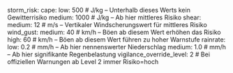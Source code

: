 storm_risk:
  cape:
    low: 500         # J/kg – Unterhalb dieses Werts kein Gewitterrisiko
    medium: 1000     # J/kg – Ab hier mittleres Risiko
  shear:
    medium: 12       # m/s – Vertikaler Windscherungswert für mittleres Risiko
  wind_gust:
    medium: 40       # km/h – Böen ab diesem Wert erhöhen das Risiko
    high: 60         # km/h – Böen ab diesem Wert führen zu hoher Warnstufe
  rainrate:
    low: 0.2         # mm/h – Ab hier nennenswerter Niederschlag
    medium: 1.0      # mm/h – Ab hier signifikante Regenbelastung
  vigilance_override_level: 2  # Bei offiziellen Warnungen ab Level 2 immer Risiko=hoch
